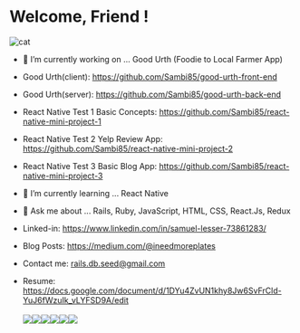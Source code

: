 <h1>Welcome, Friend !</h1>
<img src="https://64.media.tumblr.com/5d35866fa3e1c50c0ae1972d102d8f52/tumblr_pj67utApxx1r2ldlq_540.gif" alt="cat">


- 🔭 I’m currently working on ... Good Urth (Foodie to Local Farmer App)
- Good Urth(client): https://github.com/Sambi85/good-urth-front-end
- Good Urth(server): https://github.com/Sambi85/good-urth-back-end


- React Native Test 1 Basic Concepts: https://github.com/Sambi85/react-native-mini-project-1
- React Native Test 2 Yelp Review App: https://github.com/Sambi85/react-native-mini-project-2
- React Native Test 3 Basic Blog App: https://github.com/Sambi85/react-native-mini-project-3

- 🌱 I’m currently learning ... React Native

- 💬 Ask me about ... Rails, Ruby, JavaScript, HTML, CSS, React.Js, Redux
- Linked-in: https://www.linkedin.com/in/samuel-lesser-73861283/
- Blog Posts: https://medium.com/@ineedmoreplates
- Contact me: rails.db.seed@gmail.com 
- Resume: https://docs.google.com/document/d/1DYu4ZvUN1khy8Jw6SvFrCld-YuJ6fWzuIk_vLYFSD9A/edit<br><br>
<img src="https://img.icons8.com/color/48/000000/redux.png"/><img src="https://img.icons8.com/dusk/64/000000/react.png"/><img src="https://img.icons8.com/dusk/64/000000/train.png"/><img src="https://img.icons8.com/dusk/64/000000/ruby-programming-language.png"/><img src="https://img.icons8.com/dusk/64/000000/html-5.png"/><img src="https://img.icons8.com/dusk/64/000000/css3.png"/>
